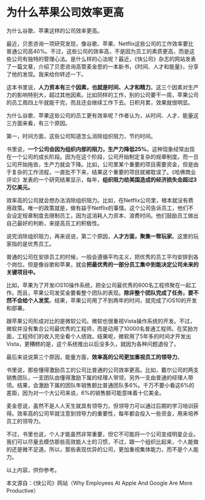 # 为什么苹果公司效率更高

为什么谷歌、苹果这样的公司效率更高。

最近，贝恩咨询一项研究发现，像谷歌、苹果、Netflix这些公司的工作效率要比普通公司高40%。不过，这些公司的效率高，不是因为员工的素质更高，而是这些公司有独特的管理心法。是什么样的心法呢？最近，《快公司》杂志的网站发表了一篇文章，介绍了贝恩咨询高管麦金思的一本新书，《时间、人才和能量》，分享了他的发现。我来给你转述一下。

这本书里说，**人力资本有三个因素，也就是时间、人才和精力**。这三个因素对生产力的影响特别大，超过其他因素。比如同样的工作，别的公司要干一周，苹果公司的员工周四上午就能干完，而且还会继续工作下去。日积月累，效果就很明显。

为什么谷歌、苹果这些公司的员工更有效率呢？作者认为，从时间、人才、能量这三方面来看，有三个原因。

第一，时间方面，这些公司知道怎么消除组织阻力，节约时间。

书里说，**一个公司会因为组织内部的阻力，生产力降低25%**。这种现象经常出现在一个公司的成长阶段。因为在这个阶段，公司开始制定复杂的规章制度。而一旦公司开始拖沓，生产力就会下降。比如，公司里某个重要的项目需要资金，但是由于复杂的工作流程，一直批不下来，结果这个重要的项目就被耽误了。《哈佛商业评论》发表的一个研究结果显示，每年，**组织阻力给美国造成的经济损失会超过3万亿美元。**

效率高的公司就会想办法消除组织阻力。比如，在Netflix公司里，根本就没有费用政策。唯一的政策就是，做有益于Netflix的事情。这个公司告诉员工，他们不会设定规章制度去限制员工，因为这消耗人力资本、浪费时间。他们鼓励员工做出自己最好的判断，来提高员工的积极性。

说完消除组织阻力，再来说说，第二个原因，**人才方面，聚集一帮玩家**。这里的玩家指的是优秀员工。

普通的公司在安排员工的时候，一般会遵循平均主义，把优秀的员工平均安排到各个岗位。但是像谷歌和苹果，就会**把最优秀的一部分员工集中到能决定公司未来的关键项目中。**

比如，苹果为了开发iOS10操作系统，把全公司最优秀的600名工程师聚在一起工作。而且，苹果公司发奖金要看整个团队的表现。**除非整个团队完成了任务，要不然不会给个人发奖**。结果，苹果公司用了不到两年的时间，就完成了iOS10的开发和部署。

跟苹果公司形成对比的是微软公司。微软也很重视Vista操作系统的开发。不过，微软并没有集合公司最优秀的工程师，而是动用了10000名普通工程师。在奖励方面，工程师们的收入完全看个人绩效。结果呢，微软用了5年多的时间才开发出Vista，更糟糕的是，这个系统推出以后没多久，就因为各种问题退役了。

最后来说说第三个原因，能量方面，**效率高的公司更加重视员工的领导力**。

书里说，那些懂得激励员工的公司比普通的公司效率更高。比如，戴尔公司的两支销售团队，一支团队由懂得激励下属的经理人带领，另外一支由普通的经理人带领。结果，会激励下属的团队年销售额比普通团队多6%。千万不要小看这6%的差距，因为对一个大公司来说，6%的销售额可能意味着十亿美金。

麦金思说，虽然不是人人天生就具有领导力，但领导力可以通过后期的学习培训获得。效率高的公司早就注意到领导力的重要性，每年都会投入一些资金，用来培养员工的领导力。

不过，书里也说，个人才能虽然非常重要，但它不可能将一个公司变成明星企业。我们可以尽量去模仿那些高效能人士的习惯，不过，跟一个组织比起来，个人能做的还是微不足道。所以，那些表现优异的公司，更加重视集体能力，而不是个人能力。

以上内容，供你参考。

本文源自：《快公司》网站（Why Employees At Apple And Google Are More Productive）

